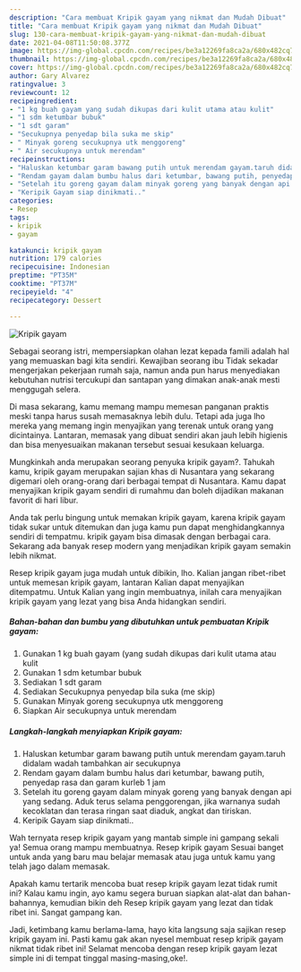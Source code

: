 ```yaml
---
description: "Cara membuat Kripik gayam yang nikmat dan Mudah Dibuat"
title: "Cara membuat Kripik gayam yang nikmat dan Mudah Dibuat"
slug: 130-cara-membuat-kripik-gayam-yang-nikmat-dan-mudah-dibuat
date: 2021-04-08T11:50:08.377Z
image: https://img-global.cpcdn.com/recipes/be3a12269fa8ca2a/680x482cq70/kripik-gayam-foto-resep-utama.jpg
thumbnail: https://img-global.cpcdn.com/recipes/be3a12269fa8ca2a/680x482cq70/kripik-gayam-foto-resep-utama.jpg
cover: https://img-global.cpcdn.com/recipes/be3a12269fa8ca2a/680x482cq70/kripik-gayam-foto-resep-utama.jpg
author: Gary Alvarez
ratingvalue: 3
reviewcount: 12
recipeingredient:
- "1 kg buah gayam yang sudah dikupas dari kulit utama atau kulit"
- "1 sdm ketumbar bubuk"
- "1 sdt garam"
- "Secukupnya penyedap bila suka me skip"
- " Minyak goreng secukupnya utk menggoreng"
- " Air secukupnya untuk merendam"
recipeinstructions:
- "Haluskan ketumbar garam bawang putih untuk merendam gayam.taruh didalam wadah tambahkan air secukupnya"
- "Rendam gayam dalam bumbu halus dari ketumbar, bawang putih, penyedap rasa dan garam kurleb 1 jam"
- "Setelah itu goreng gayam dalam minyak goreng yang banyak dengan api yang sedang. Aduk terus selama penggorengan, jika warnanya sudah kecoklatan dan terasa ringan saat diaduk, angkat dan tiriskan."
- "Keripik Gayam siap dinikmati.."
categories:
- Resep
tags:
- kripik
- gayam

katakunci: kripik gayam 
nutrition: 179 calories
recipecuisine: Indonesian
preptime: "PT35M"
cooktime: "PT37M"
recipeyield: "4"
recipecategory: Dessert

---
```



![Kripik gayam](https://img-global.cpcdn.com/recipes/be3a12269fa8ca2a/680x482cq70/kripik-gayam-foto-resep-utama.jpg)

Sebagai seorang istri, mempersiapkan olahan lezat kepada famili adalah hal yang memuaskan bagi kita sendiri. Kewajiban seorang ibu Tidak sekadar mengerjakan pekerjaan rumah saja, namun anda pun harus menyediakan kebutuhan nutrisi tercukupi dan santapan yang dimakan anak-anak mesti menggugah selera.

Di masa  sekarang, kamu memang mampu memesan panganan praktis meski tanpa harus susah memasaknya lebih dulu. Tetapi ada juga lho mereka yang memang ingin menyajikan yang terenak untuk orang yang dicintainya. Lantaran, memasak yang dibuat sendiri akan jauh lebih higienis dan bisa menyesuaikan makanan tersebut sesuai kesukaan keluarga. 



Mungkinkah anda merupakan seorang penyuka kripik gayam?. Tahukah kamu, kripik gayam merupakan sajian khas di Nusantara yang sekarang digemari oleh orang-orang dari berbagai tempat di Nusantara. Kamu dapat menyajikan kripik gayam sendiri di rumahmu dan boleh dijadikan makanan favorit di hari libur.

Anda tak perlu bingung untuk memakan kripik gayam, karena kripik gayam tidak sukar untuk ditemukan dan juga kamu pun dapat menghidangkannya sendiri di tempatmu. kripik gayam bisa dimasak dengan berbagai cara. Sekarang ada banyak resep modern yang menjadikan kripik gayam semakin lebih nikmat.

Resep kripik gayam juga mudah untuk dibikin, lho. Kalian jangan ribet-ribet untuk memesan kripik gayam, lantaran Kalian dapat menyajikan ditempatmu. Untuk Kalian yang ingin membuatnya, inilah cara menyajikan kripik gayam yang lezat yang bisa Anda hidangkan sendiri.

<!--inarticleads1-->

##### Bahan-bahan dan bumbu yang dibutuhkan untuk pembuatan Kripik gayam:

1. Gunakan 1 kg buah gayam (yang sudah dikupas dari kulit utama atau kulit
1. Gunakan 1 sdm ketumbar bubuk
1. Sediakan 1 sdt garam
1. Sediakan Secukupnya penyedap bila suka (me skip)
1. Gunakan  Minyak goreng secukupnya utk menggoreng
1. Siapkan  Air secukupnya untuk merendam




<!--inarticleads2-->

##### Langkah-langkah menyiapkan Kripik gayam:

1. Haluskan ketumbar garam bawang putih untuk merendam gayam.taruh didalam wadah tambahkan air secukupnya
1. Rendam gayam dalam bumbu halus dari ketumbar, bawang putih, penyedap rasa dan garam kurleb 1 jam
1. Setelah itu goreng gayam dalam minyak goreng yang banyak dengan api yang sedang. Aduk terus selama penggorengan, jika warnanya sudah kecoklatan dan terasa ringan saat diaduk, angkat dan tiriskan.
1. Keripik Gayam siap dinikmati..




Wah ternyata resep kripik gayam yang mantab simple ini gampang sekali ya! Semua orang mampu membuatnya. Resep kripik gayam Sesuai banget untuk anda yang baru mau belajar memasak atau juga untuk kamu yang telah jago dalam memasak.

Apakah kamu tertarik mencoba buat resep kripik gayam lezat tidak rumit ini? Kalau kamu ingin, ayo kamu segera buruan siapkan alat-alat dan bahan-bahannya, kemudian bikin deh Resep kripik gayam yang lezat dan tidak ribet ini. Sangat gampang kan. 

Jadi, ketimbang kamu berlama-lama, hayo kita langsung saja sajikan resep kripik gayam ini. Pasti kamu gak akan nyesel membuat resep kripik gayam nikmat tidak ribet ini! Selamat mencoba dengan resep kripik gayam lezat simple ini di tempat tinggal masing-masing,oke!.

